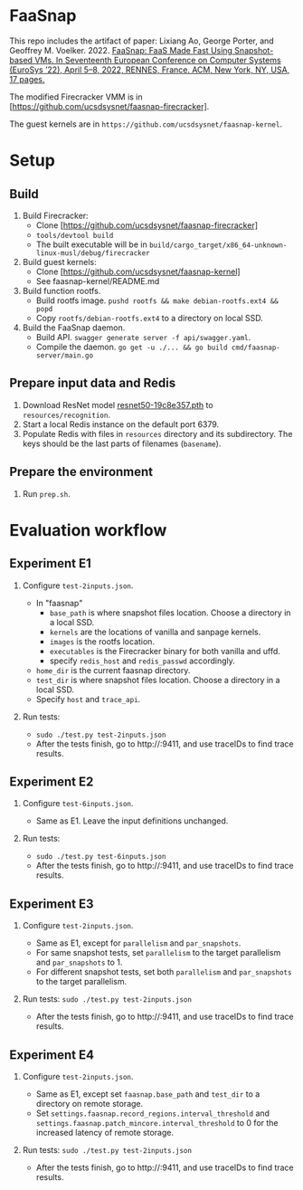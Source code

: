# FaaSnap

This repo includes the artifact of paper: Lixiang Ao, George Porter, and Geoffrey M. Voelker. 2022. [FaaSnap: FaaS Made Fast Using Snapshot-based VMs. In Seventeenth European Conference on Computer Systems (EuroSys ’22), April 5–8, 2022, RENNES, France. ACM, New York, NY, USA, 17 pages.](https://doi.org/10.1145/3492321.3524270)

The modified Firecracker VMM is in [https://github.com/ucsdsysnet/faasnap-firecracker].

The guest kernels are in `https://github.com/ucsdsysnet/faasnap-kernel`.

# Setup
## Build
1. Build Firecracker:
    - Clone [https://github.com/ucsdsysnet/faasnap-firecracker]
    - `tools/devtool build`
    - The built executable will be in `build/cargo_target/x86_64-unknown-linux-musl/debug/firecracker`
1. Build guest kernels:
    - Clone [https://github.com/ucsdsysnet/faasnap-kernel]
    - See faasnap-kernel/README.md
1. Build function rootfs.
    - Build rootfs image. `pushd rootfs && make debian-rootfs.ext4 && popd`
    - Copy `rootfs/debian-rootfs.ext4` to a directory on local SSD.
1. Build the FaaSnap daemon.
    - Build API. `swagger generate server -f api/swagger.yaml`.
    - Compile the daemon. `go get -u ./... && go build cmd/faasnap-server/main.go`

## Prepare input data and Redis
1. Download ResNet model [resnet50-19c8e357.pth](https://github.com/fregu856/deeplabv3/blob/master/pretrained_models/resnet/resnet50-19c8e357.pth) to `resources/recognition`.
1. Start a local Redis instance on the default port 6379.
1. Populate Redis with files in `resources` directory and its subdirectory. The keys should be the last parts of filenames (`basename`).

## Prepare the environment
1. Run `prep.sh`.

# Evaluation workflow

## Experiment E1
1. Configure `test-2inputs.json`.
    - In "faasnap"
        - `base_path` is where snapshot files location. Choose a directory in a local SSD.
        - `kernels` are the locations of vanilla and sanpage kernels.
        - `images` is the rootfs location.
        - `executables` is the Firecracker binary for both vanilla and uffd.
        - specify `redis_host` and `redis_passwd` accordingly.
    - `home_dir` is the current faasnap directory.
    - `test_dir` is where snapshot files location. Choose a directory in a local SSD.
    - Specify `host` and `trace_api`.

1. Run tests:
    - `sudo ./test.py test-2inputs.json`
    - After the tests finish, go to http://<ip>:9411, and use traceIDs to find trace results.

## Experiment E2
1. Configure `test-6inputs.json`.
    - Same as E1. Leave the input definitions unchanged.

1. Run tests:
    - `sudo ./test.py test-6inputs.json`
    - After the tests finish, go to http://<ip>:9411, and use traceIDs to find trace results.

## Experiment E3
1. Configure `test-2inputs.json`.
    - Same as E1, except for `parallelism` and `par_snapshots`.
    - For same snapshot tests, set `parallelism` to the target parallelism and `par_snapshots` to 1.
    - For different snapshot tests, set both `parallelism` and `par_snapshots` to the target parallelism.

1. Run tests:
    `sudo ./test.py test-2inputs.json`
    - After the tests finish, go to http://<ip>:9411, and use traceIDs to find trace results.

## Experiment E4
1. Configure `test-2inputs.json`.
    - Same as E1, except set `faasnap.base_path` and `test_dir` to a directory on remote storage.
    - Set `settings.faasnap.record_regions.interval_threshold` and `settings.faasnap.patch_mincore.interval_threshold` to 0 for the increased latency of remote storage.

1. Run tests:
    `sudo ./test.py test-2inputs.json`
    - After the tests finish, go to http://<ip>:9411, and use traceIDs to find trace results.
